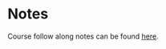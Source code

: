 # Notes

Course follow along notes can be found [here](https://btholt.github.io/complete-intro-to-realtime/).
